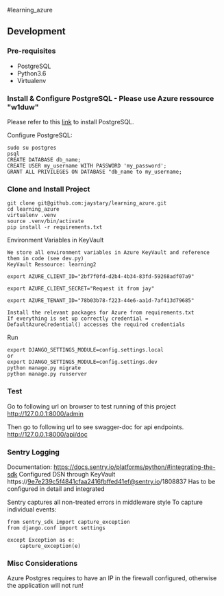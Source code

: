 #learning_azure
## Development
### Pre-requisites
- PostgreSQL
- Python3.6
- Virtualenv

### Install & Configure PostgreSQL - Please use Azure ressource "w1duw" 
Please refer to this [link](https://www.postgresql.org/download/) to install PostgreSQL.

Configure PostgreSQL:
```
sudo su postgres
psql
CREATE DATABASE db_name;
CREATE USER my_username WITH PASSWORD 'my_password';
GRANT ALL PRIVILEGES ON DATABASE "db_name to my_username;
```

### Clone and Install Project
```
git clone git@github.com:jaystary/learning_azure.git
cd learning_azure
virtualenv .venv
source .venv/bin/activate
pip install -r requirements.txt
```

Environment Variables in KeyVault
```
We store all environment variables in Azure KeyVault and reference them in code (see dev.py)
KeyVault Ressource: learning2

export AZURE_CLIENT_ID="2bf7f0fd-d2b4-4b34-83fd-59268adf07a9"

export AZURE_CLIENT_SECRET="Request it from jay"

export AZURE_TENANT_ID="78b03b78-f223-44e6-aa1d-7af413d79685"

Install the relevant packages for Azure from requirements.txt
If everything is set up correctly credential = DefaultAzureCredential() accesses the required credentials

```

Run
```
export DJANGO_SETTINGS_MODULE=config.settings.local
or 
export DJANGO_SETTINGS_MODULE=config.settings.dev
python manage.py migrate
python manage.py runserver
```

### Test
Go to following url on browser to test running of this project
http://127.0.0.1:8000/admin

Then go to following url to see swagger-doc for api endpoints.
http://127.0.0.1:8000/api/doc

### Sentry Logging
Documentation: https://docs.sentry.io/platforms/python/#integrating-the-sdk
Configured DSN through KeyVault https://9e7e239c5f4841cfaa2416fbffed41ef@sentry.io/1808837
Has to be configured in detail and integrated

Sentry captures all non-treated errors in middleware style
To capture individual events:
```
from sentry_sdk import capture_exception
from django.conf import settings

except Exception as e:
    capture_exception(e)

```
### Misc Considerations
Azure Postgres requires to have an IP in the firewall configured, otherwise the application will not run!

